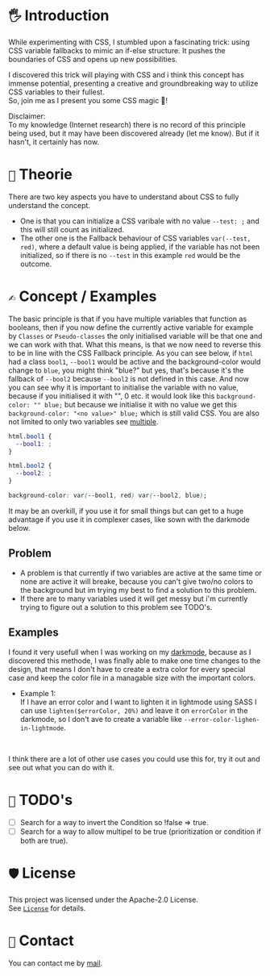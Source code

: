 # `🖐️` Introduction
While experimenting with CSS, I stumbled upon a fascinating trick: using CSS variable fallbacks to mimic an if-else structure. It pushes the boundaries of CSS and opens up new possibilities.

I discovered this trick will playing with CSS and i think this concept has immense potential, presenting a creative and groundbreaking way to utilize CSS variables to their fullest. <br/>
So, join me as I present you some CSS magic 🧙!

Disclaimer: <br/>
To my knowledge (Internet research) there is no record of this principle being used, but it may have been discovered already (let me know). But if it hasn't, it certainly has now.

# `📖` Theorie
There are two key aspects you have to understand about CSS to fully understand the concept.
- One is that you can initialize a CSS varibale with no value `--test: ;` and this will still count as initialized.
- The other one is the Fallback behaviour of CSS variables `var(--test, red)`, where a default value is being applied, if the variable has not been initialized, so if there is no `--test` in this example `red` would be the outcome.

# `✍️` Concept / Examples
The basic principle is that if you have multiple variables that function as booleans, then if you now define the currently active variable for example by `Classes` or `Pseudo-classes` the only initialised variable will be that one and we can work with that. What this means, is that we now need to reverse this to be in line with the CSS Fallback principle. As you can see below, if `html` had a class `bool1`, `--bool1` would be active and the background-color would change to `blue`, you might think "blue?" but yes, that's because it's the fallback of `--bool2` because `--bool2` is not defined in this case. And now you can see why it is important to initialise the variable with no value, because if you initialised it with "", 0 etc. it would look like this `background-color: "" blue;` but because we initialise it with no value we get this `background-color: "<no value>" blue;` which is still valid CSS. You are also not limited to only two variables see [multiple](examples/multiple).

```CSS
html.bool1 {
  --bool1: ;
}

html.bool2 {
  --bool2: ;
}

background-color: var(--bool1, red) var(--bool2, blue);
```

It may be an overkill, if you use it for small things but can get to a huge advantage if you use it in complexer cases, like sown with the darkmode below.

## Problem
- A problem is that currently if two variables are active at the same time or none are active it will breake, because you can't give two/no colors to the background but im trying my best to find a solution to this problem.
- If there are to many variables used it will get messy but i'm currently trying to figure out a solution to this problem see TODO's.

## Examples

I found it very usefull when I was working on my [darkmode](examples/darkmode), because as I discovered this methode, I was finally able to make one time changes to the design, that means I don't have to create a extra color for every special case and keep the color file in a managable size with the important colors.

- Example 1: <br/>
If I have an error color and I want to lighten it in lightmode using SASS I can use `lighten($errorColor, 20%)` and leave it on `errorColor` in the darkmode, so I don't ave to create a variable like `--error-color-lighen-in-lightmode`.

<br/>

I think there are a lot of other use cases you could use this for, try it out and see out what you can do with it.

# `📌` TODO's
- [ ] Search for a way to invert the Condition so !false => true.
- [ ] Search for a way to allow multipel to be true (prioritization or condition if both are true).

# `🛡️` License
This project was licensed under the Apache-2.0 License.
<br />
See [`License`](LICENSE) for details.


# `📧` Contact
You can contact me by [mail](mailto:contact@fabian.li).
